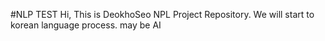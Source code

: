 #NLP TEST
Hi, This is DeokhoSeo NPL Project Repository.
We will start to korean language process. may be AI
